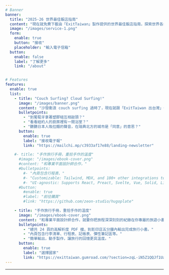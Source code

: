 ```yaml
---
# Banner
banner:
  title: "2025-26 世界最佳飯店指南"
  content: "現在就免費下載由「ExitTaiwan」製作提供的世界最佳飯店指南，探索世界各城市口碑最佳、最優質的自由行住宿選擇。"
  image: "/images/service-1.png"
  form:
    enable: true
    button: "接收"
    placeholder: "輸入電子信箱"
  button:
    enable: false
    label: "了解更多"
    link: "/about"


# Features
features:
  enable: true
  list:
    - title: "Couch Surfing? Cloud Surfing!"
      image: "/images/banner.png"
      content: "沙發衝浪 couch surfing 過時了，現在就跟「ExitTaiwan 出台灣」一起雲端衝浪 cloud surfing！"
      bulletpoints:
        - "到葡萄牙拿著塑膠槌互相敲頭？"
        - "看看紐約人的廚房裡有一間浴室？"
        - "聽聽日本人吸拉麵的聲音，在瑞典北方的城市是「同意」的意思？"
      button:
        enable: true
        label: "接收電子報"
        link: "https://mailchi.mp/c3933af17e88/landing-newsletter"

    #- title: "手作旅行手冊，重拾手作的溫度"
      #image: "/images/ebook-cover.png"
      #content: "和專業平面設計師合作，"
      #bulletpoints:
        #- "內頁包含行程表、"
        #- "Customizable: Tailwind, MDX, and 100+ other integrations to choose from."
        #- "UI-agnostic: Supports React, Preact, Svelte, Vue, Solid, Lit and more."
      #button:
        #enable: true
        #label: "前往購買"
        #link: "https://github.com/zeon-studio/hugoplate"

    - title: "手作旅行手冊，重拾手作的溫度"
      image: "/images/ebook-cover.png"
      content: "和專業平面設計師合作，就要你把旅程深深刻刻的紀錄在你專屬的旅遊小書裡。"
      bulletpoints:
        - "總共 24 頁的高解析度 PDF 檔，到影印店五分鐘內輸出完成旅行小書。"
        - "內頁包含行李清單、行程表、記帳表、彈性筆記區等。"
        - "簡單輸出，動手製作，讓旅行的回憶更具溫度。"
      button:
        enable: true
        label: "選擇國家"
        link: "https://exittaiwan.gumroad.com/?section=zqL-iN5Z1QQJf1UamLxTVQ==#zqL-iN5Z1QQJf1UamLxTVQ=="
---
```



---
